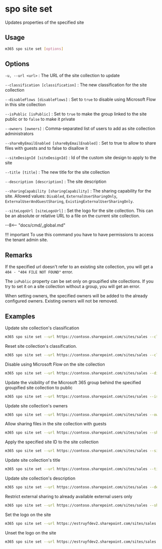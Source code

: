 # spo site set

Updates properties of the specified site

## Usage

```sh
m365 spo site set [options]
```

## Options

`-u, --url <url>`
: The URL of the site collection to update

`--classification [classification]`
: The new classification for the site collection

`--disableFlows [disableFlows]`
: Set to `true` to disable using Microsoft Flow in this site collection

`--isPublic [isPublic]`
: Set to `true` to make the group linked to the site public or to `false` to make it private

`--owners [owners]`
: Comma-separated list of users to add as site collection administrators

`--shareByEmailEnabled [shareByEmailEnabled]`
: Set to true to allow to share files with guests and to false to disallow it

`--siteDesignId [siteDesignId]`
: Id of the custom site design to apply to the site

`--title [title]`
: The new title for the site collection

`--description [description]`
: The site description

`--sharingCapability [sharingCapability]`
: The sharing capability for the site. Allowed values:  `Disabled`, `ExternalUserSharingOnly`, `ExternalUserAndGuestSharing`, `ExistingExternalUserSharingOnly`.

`--siteLogoUrl [siteLogoUrl]`
: Set the logo for the site collection. This can be an absolute or relative URL to a file on the current site collection.

--8<-- "docs/cmd/_global.md"

!!! important
    To use this command you have to have permissions to access the tenant admin site.

## Remarks

If the specified url doesn't refer to an existing site collection, you will get a `404 - "404 FILE NOT FOUND"` error.

The `isPublic` property can be set only on groupified site collections. If you try to set it on a site collection without a group, you will get an error.

When setting owners, the specified owners will be added to the already configured owners. Existing owners will not be removed.

## Examples

Update site collection's classification

```sh
m365 spo site set --url https://contoso.sharepoint.com/sites/sales --classification MBI
```

Reset site collection's classification.

```sh
m365 spo site set --url https://contoso.sharepoint.com/sites/sales --classification
```

Disable using Microsoft Flow on the site collection

```sh
m365 spo site set --url https://contoso.sharepoint.com/sites/sales --disableFlows true
```

Update the visibility of the Microsoft 365 group behind the specified groupified site collection to public

```sh
m365 spo site set --url https://contoso.sharepoint.com/sites/sales --isPublic true
```

Update site collection's owners

```sh
m365 spo site set --url https://contoso.sharepoint.com/sites/sales --owners "john@contoso.onmicrosoft.com,steve@contoso.onmicrosoft.com"
```

Allow sharing files in the site collection with guests

```sh
m365 spo site set --url https://contoso.sharepoint.com/sites/sales --shareByEmailEnabled true
```

Apply the specified site ID to the site collection

```sh
m365 spo site set --url https://contoso.sharepoint.com/sites/sales --siteDesignId "eb2f31da-9461-4fbf-9ea1-9959b134b89e"
```

Update site collection's title

```sh
m365 spo site set --url https://contoso.sharepoint.com/sites/sales --title "My new site"
```

Update site collection's description

```sh
m365 spo site set --url https://contoso.sharepoint.com/sites/sales --description "my description"
```

Restrict external sharing to already available external users only

```sh
m365 spo site set --url https://contoso.sharepoint.com/sites/sales --sharingCapability ExistingExternalUserSharingOnly
```

Set the logo on the site

```sh
m365 spo site set --url https://estruyfdev2.sharepoint.com/sites/sales --siteLogoUrl "/sites/sales/SiteAssets/parker-ms-1200.png"
```

Unset the logo on the site

```sh
m365 spo site set --url https://estruyfdev2.sharepoint.com/sites/sales --siteLogoUrl ""
```